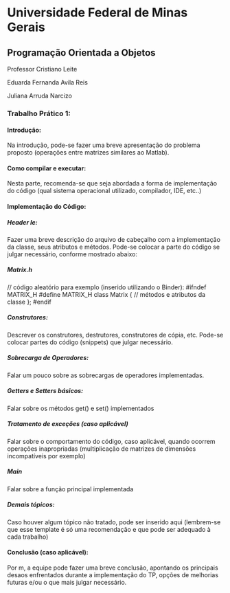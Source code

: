<h1>Universidade Federal de Minas Gerais</h1>
<h2>Programação Orientada a Objetos</h2>

Professor Cristiano Leite 

Eduarda Fernanda Avila Reis 

Juliana Arruda Narcizo  

<h3>Trabalho Prático 1:</h3>


<h4>Introdução:</h4> 

Na introdução, pode-se fazer uma breve apresentação do problema proposto (operações entre matrizes
similares ao Matlab).

<h4>Como compilar e executar:</h4>

Nesta parte, recomenda-se que seja abordada a forma de implementação do código (qual sistema operacional
utilizado, compilador, IDE, etc..)

<h4>Implementação do Código:</h4>

<h5>Header le:</h5>
Fazer uma breve descrição do arquivo de cabeçalho com a implementação da classe, seus atributos e métodos.
Pode-se colocar a parte do código se julgar necessário, conforme mostrado abaixo:

<h5>Matrix.h</h5>
// código aleatório para exemplo (inserido utilizando o Binder):
#ifndef MATRIX_H
#define MATRIX_H
class Matrix {
 // métodos e atributos da classe
};
#endif

<h5>Construtores:</h5>
Descrever os construtores, destrutores, construtores de cópia, etc. Pode-se colocar partes do código (snippets)
que julgar necessário.

<h5>Sobrecarga de Operadores:</h5>
Falar um pouco sobre as sobrecargas de operadores implementadas.

<h5>Getters e Setters básicos:</h5>
Falar sobre os métodos get() e set() implementados

<h5>Tratamento de exceções (caso aplicável)</h5>
Falar sobre o comportamento do código, caso aplicável, quando ocorrem operações inapropriadas
(multiplicação de matrizes de dimensões incompatíveis por exemplo)

<h5>Main</h5>
Falar sobre a função principal implementada

<h5>Demais tópicos:</h5>
Caso houver algum tópico não tratado, pode ser inserido aqui (lembrem-se que esse template é só uma
recomendação e que pode ser adequado à cada trabalho)

<h4>Conclusão (caso aplicável):</h4>
Por m, a equipe pode fazer uma breve conclusão, apontando os principais desaos enfrentados durante a
implementação do TP, opções de melhorias futuras e/ou o que mais julgar necessário.
